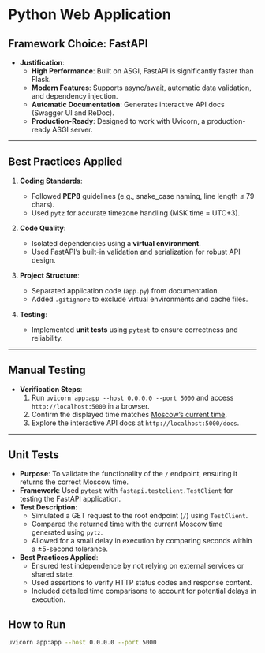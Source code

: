 # Python Web Application

## Framework Choice: **FastAPI**

- **Justification**:
  - **High Performance**: Built on ASGI, FastAPI is significantly faster than Flask.  
  - **Modern Features**: Supports async/await, automatic data validation, and dependency injection.  
  - **Automatic Documentation**: Generates interactive API docs (Swagger UI and ReDoc).  
  - **Production-Ready**: Designed to work with Uvicorn, a production-ready ASGI server.

---

## Best Practices Applied

1. **Coding Standards**:
   - Followed **PEP8** guidelines (e.g., snake_case naming, line length ≤ 79 chars).  
   - Used `pytz` for accurate timezone handling (MSK time = UTC+3).  

2. **Code Quality**:
   - Isolated dependencies using a **virtual environment**.  
   - Used FastAPI’s built-in validation and serialization for robust API design.

3. **Project Structure**:
   - Separated application code (`app.py`) from documentation.  
   - Added `.gitignore` to exclude virtual environments and cache files.  

4. **Testing**:
   - Implemented **unit tests** using `pytest` to ensure correctness and reliability.

---

## Manual Testing

- **Verification Steps**:  
  1. Run `uvicorn app:app --host 0.0.0.0 --port 5000` and access `http://localhost:5000` in a browser.  
  2. Confirm the displayed time matches [Moscow’s current time](https://time.is/Moscow).  
  3. Explore the interactive API docs at `http://localhost:5000/docs`.

---

## Unit Tests

- **Purpose**: To validate the functionality of the `/` endpoint, ensuring it returns the correct Moscow time.
- **Framework**: Used `pytest` with `fastapi.testclient.TestClient` for testing the FastAPI application.
- **Test Description**:
  - Simulated a GET request to the root endpoint (`/`) using `TestClient`.  
  - Compared the returned time with the current Moscow time generated using `pytz`.  
  - Allowed for a small delay in execution by comparing seconds within a ±5-second tolerance.
- **Best Practices Applied**:
  - Ensured test independence by not relying on external services or shared state.  
  - Used assertions to verify HTTP status codes and response content.  
  - Included detailed time comparisons to account for potential delays in execution.

## How to Run

```bash
uvicorn app:app --host 0.0.0.0 --port 5000
